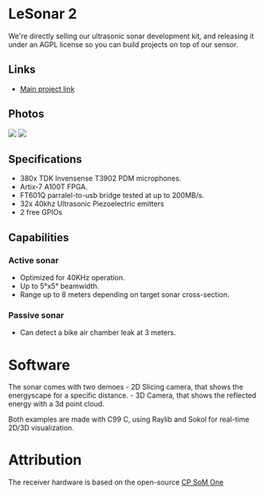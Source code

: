LeSonar 2
=========

We're directly selling our ultrasonic sonar development kit, and releasing it under an AGPL license so you can build projects on top of our sensor.


Links
-----
- [Main project link](https://tornyol.com/sonar)

Photos
------

![](https://tornyol.com/images/IMG_1549.jpg) ![](mosquitorgnole.com/images/IMG_1530.jpg)


Specifications
--------------

*   380x TDK Invensense T3902 PDM microphones.
*   Artix-7 A100T FPGA.
*   FT601Q parralel-to-usb bridge tested at up to 200MB/s.
*   32x 40khz Ultrasonic Piezoelectric emitters
*   2 free GPIOs

Capabilities
------------

### Active sonar

*   Optimized for 40KHz operation.
*   Up to 5°x5° beamwidth.
*   Range up to 8 meters depending on target sonar cross-section.

### Passive sonar

*   Can detect a bike air chamber leak at 3 meters.

Software
========

The sonar comes with two demoes
\- 2D Slicing camera, that shows the energyscape for a specific distance.
\- 3D Camera, that shows the reflected energy with a 3d point cloud.

Both examples are made with C99 C, using Raylib and Sokol for real-time 2D/3D visualization.


Attribution
======
The receiver hardware is based on the open-source [CP SoM One](https://github.com/controlpaths/cp_som_one)
